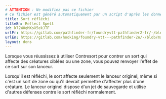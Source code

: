 ```yaml
---
# ATTENTION : Ne modifiez pas ce fichier
# Ce fichier est généré automatiquement par un script d'après les données du module Foundry VTT officiel et de sa traduction
title: Sort réfléchi
titleEn: Reflect Spell
id: k72W0qMXsX5ekJTF
urlFr: https://gitlab.com/pathfinder-fr/foundryvtt-pathfinder2-fr/-/blob/master/data/feats/k72W0qMXsX5ekJTF.htm
urlEn: https://gitlab.com/hooking/foundry-vtt---pathfinder-2e/-/blob/master/packs/data/feats.db/reflect-spell.json
layout: dons
---
```

Lorsque vous réussissez à utiliser Contresort pour contrer un sort qui affecte des créatures ciblées ou une zone, vous pouvez renvoyer l'effet de ce sort sur son lanceur.

Lorsqu'il est réfléchi, le sort affecte seulement le lanceur originel, même si c'est un sort de zone ou qu'il devrait permettre d'affecter plus d'une créature. Le lanceur originel dispose d'un jet de sauvegarde et utilise d'autres défenses contre le sort réfléchi normalement.

